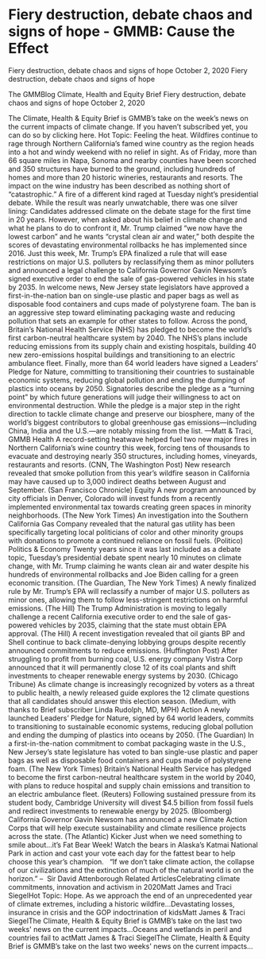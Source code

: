 # Fiery destruction, debate chaos and signs of hope - GMMB: Cause the Effect


Fiery destruction, debate chaos and signs of hope
October 2, 2020
Fiery destruction, debate chaos and signs of hope
 
The GMMBlog
Climate, Health and Equity Brief Fiery destruction, debate chaos and signs of hope
October 2, 2020
 
The Climate, Health & Equity Brief is GMMB’s take on the week’s news on the current impacts of climate change. If you haven’t subscribed yet, you can do so by clicking here.
Hot Topic: Feeling the heat. Wildfires continue to rage through Northern California’s famed wine country as the region heads into a hot and windy weekend with no relief in sight. As of Friday, more than 66 square miles in Napa, Sonoma and nearby counties have been scorched and 350 structures have burned to the ground, including hundreds of homes and more than 20 historic wineries, restaurants and resorts. The impact on the wine industry has been described as nothing short of “catastrophic.”
A fire of a different kind raged at Tuesday night’s presidential debate. While the result was nearly unwatchable, there was one silver lining: Candidates addressed climate on the debate stage for the first time in 20 years. However, when asked about his belief in climate change and what he plans to do to confront it, Mr. Trump claimed “we now have the lowest carbon” and he wants “crystal clean air and water,” both despite the scores of devastating environmental rollbacks he has implemented since 2016. Just this week, Mr. Trump’s EPA finalized a rule that will ease restrictions on major U.S. polluters by reclassifying them as minor polluters and announced a legal challenge to California Governor Gavin Newsom’s signed executive order to end the sale of gas-powered vehicles in his state by 2035.
In welcome news, New Jersey state legislators have approved a first-in-the-nation ban on single-use plastic and paper bags as well as disposable food containers and cups made of polystyrene foam. The ban is an aggressive step toward eliminating packaging waste and reducing pollution that sets an example for other states to follow. Across the pond, Britain’s National Health Service (NHS) has pledged to become the world’s first carbon-neutral healthcare system by 2040. The NHS’s plans include reducing emissions from its supply chain and existing hospitals, building 40 new zero-emissions hospital buildings and transitioning to an electric ambulance fleet.
Finally, more than 64 world leaders have signed a Leaders’ Pledge for Nature, committing to transitioning their countries to sustainable economic systems, reducing global pollution and ending the dumping of plastics into oceans by 2050. Signatories describe the pledge as a “turning point” by which future generations will judge their willingness to act on environmental destruction. While the pledge is a major step in the right direction to tackle climate change and preserve our biosphere, many of the world’s biggest contributors to global greenhouse gas emissions—including China, India and the U.S.—are notably missing from the list.
—Matt & Traci, GMMB
Health
A record-setting heatwave helped fuel two new major fires in Northern California’s wine country this week, forcing tens of thousands to evacuate and destroying nearly 350 structures, including homes, vineyards, restaurants and resorts. (CNN, The Washington Post)
New research revealed that smoke pollution from this year’s wildfire season in California may have caused up to 3,000 indirect deaths between August and September. (San Francisco Chronicle)
Equity
A new program announced by city officials in Denver, Colorado will invest funds from a recently implemented environmental tax towards creating green spaces in minority neighborhoods. (The New York Times)
An investigation into the Southern California Gas Company revealed that the natural gas utility has been specifically targeting local politicians of color and other minority groups with donations to promote a continued reliance on fossil fuels. (Politico)
Politics & Economy
Twenty years since it was last included as a debate topic, Tuesday’s presidential debate spent nearly 10 minutes on climate change, with Mr. Trump claiming he wants clean air and water despite his hundreds of environmental rollbacks and Joe Biden calling for a green economic transition. (The Guardian, The New York Times)
A newly finalized rule by Mr. Trump’s EPA will reclassify a number of major U.S. polluters as minor ones, allowing them to follow less-stringent restrictions on harmful emissions. (The Hill)
The Trump Administration is moving to legally challenge a recent California executive order to end the sale of gas-powered vehicles by 2035, claiming that the state must obtain EPA approval. (The Hill)
A recent investigation revealed that oil giants BP and Shell continue to back climate-denying lobbying groups despite recently announced commitments to reduce emissions. (Huffington Post)
After struggling to profit from burning coal, U.S. energy company Vistra Corp announced that it will permanently close 12 of its coal plants and shift investments to cheaper renewable energy systems by 2030. (Chicago Tribune)
As climate change is increasingly recognized by voters as a threat to public health, a newly released guide explores the 12 climate questions that all candidates should answer this election season. (Medium, with thanks to Brief subscriber Linda Rudolph, MD, MPH)
Action
A newly launched Leaders’ Pledge for Nature, signed by 64 world leaders, commits to transitioning to sustainable economic systems, reducing global pollution and ending the dumping of plastics into oceans by 2050. (The Guardian)
In a first-in-the-nation commitment to combat packaging waste in the U.S., New Jersey’s state legislature has voted to ban single-use plastic and paper bags as well as disposable food containers and cups made of polystyrene foam. (The New York Times)
Britain’s National Health Service has pledged to become the first carbon-neutral healthcare system in the world by 2040, with plans to reduce hospital and supply chain emissions and transition to an electric ambulance fleet. (Reuters)
Following sustained pressure from its student body, Cambridge University will divest $4.5 billion from fossil fuels and redirect investments to renewable energy by 2025. (Bloomberg)
California Governor Gavin Newsom has announced a new Climate Action Corps that will help execute sustainability and climate resilience projects across the state. (The Atlantic)
Kicker
Just when we need something to smile about…it’s Fat Bear Week! Watch the bears in Alaska’s Katmai National Park in action and cast your vote each day for the fattest bear to help choose this year’s champion.
 
“If we don’t take climate action, the collapse of our civilizations and the extinction of much of the natural world is on the horizon.”
–  Sir David Attenborough
Related ArticlesCelebrating climate commitments, innovation and activism in 2020Matt James and Traci SiegelHot Topic: Hope. As we approach the end of an unprecedented year of climate extremes, including a historic wildfire…Devastating losses, insurance in crisis and the GOP indoctrination of kidsMatt James & Traci SiegelThe Climate, Health & Equity Brief is GMMB’s take on the last two weeks' news on the current impacts…Oceans and wetlands in peril and countries fail to actMatt James & Traci SiegelThe Climate, Health & Equity Brief is GMMB’s take on the last two weeks' news on the current impacts…

